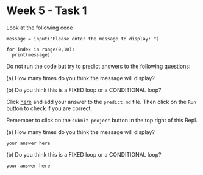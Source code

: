# Week 5 - Task 1

Look at the following code

```python:
message = input("Please enter the message to display: ")

for index in range(0,10):
  print(message)
```

Do not run the code but try to predict answers to the following questions:

(a) How many times do you think the message will display?

(b) Do you think this is a FIXED loop or a CONDITIONAL loop?

Click [here](../predict.md) and add your answer to the `predict.md` file. Then click on the `Run` button to check if you are correct.

Remember to click on the `submit project` button in the top right of this Repl.

(a) How many times do you think the message will display?

``` your answer here ```

(b) Do you think this is a FIXED loop or a CONDITIONAL loop?

``` your answer here ```